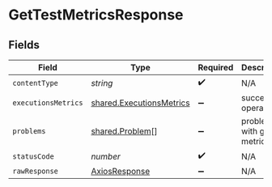 # GetTestMetricsResponse


## Fields

| Field                                                                | Type                                                                 | Required                                                             | Description                                                          |
| -------------------------------------------------------------------- | -------------------------------------------------------------------- | -------------------------------------------------------------------- | -------------------------------------------------------------------- |
| `contentType`                                                        | *string*                                                             | :heavy_check_mark:                                                   | N/A                                                                  |
| `executionsMetrics`                                                  | [shared.ExecutionsMetrics](../../models/shared/executionsmetrics.md) | :heavy_minus_sign:                                                   | successful operation                                                 |
| `problems`                                                           | [shared.Problem](../../models/shared/problem.md)[]                   | :heavy_minus_sign:                                                   | problem with getting metrics                                         |
| `statusCode`                                                         | *number*                                                             | :heavy_check_mark:                                                   | N/A                                                                  |
| `rawResponse`                                                        | [AxiosResponse](https://axios-http.com/docs/res_schema)              | :heavy_minus_sign:                                                   | N/A                                                                  |